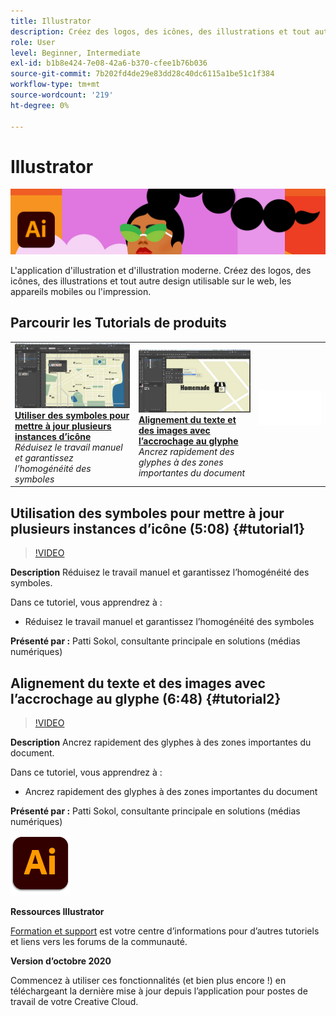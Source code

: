 ```yaml
---
title: Illustrator
description: Créez des logos, des icônes, des illustrations et tout autre design utilisable sur le web, les appareils mobiles ou l'impression
role: User
level: Beginner, Intermediate
exl-id: b1b8e424-7e08-42a6-b370-cfee1b76b036
source-git-commit: 7b202fd4de29e83dd28c40dc6115a1be51c1f384
workflow-type: tm+mt
source-wordcount: '219'
ht-degree: 0%

---
```


# Illustrator

![Image de héros du tutoriel](../assets/Illustrator.jpg)

L&#39;application d&#39;illustration et d&#39;illustration moderne. Créez des logos, des icônes, des illustrations et tout autre design utilisable sur le web, les appareils mobiles ou l&#39;impression.

## Parcourir les Tutorials de produits

<table style="table-layout:fixed">
<tr>
 <td>
   <a href="illustrator.md#tutorial1">
      <img alt="Utiliser des symboles pour mettre à jour plusieurs instances d’icône" src="../assets/Illustrator_symbols_sokol_thumbnail.jpg" />
   </a>
    <div>
   <a href="illustrator.md#tutorial1"><strong>Utiliser des symboles pour mettre à jour plusieurs instances d’icône</strong></a>
    </div>
    <em>Réduisez le travail manuel et garantissez l’homogénéité des symboles</em>
    <br>
  </td>
  <td>
    <a href="illustrator.md#tutorial2">
        <img alt="Alignement du texte et des images avec l’accrochage au glyphe" src="../assets/illustrator_glyphAlign_sokol_thumbnail.jpg" />
    </a>
    <div>
    <a href="illustrator.md#tutorial2"><strong>Alignement du texte et des images avec l’accrochage au glyphe</strong></a>
    </div>
    <em>Ancrez rapidement des glyphes à des zones importantes du document</em>
    <br>
  </td>
  <td>
    <img alt="Espaceur" src="../assets/Whitespacer.png" />
    <div>
    <br>
  </td>
</tr>
</table>

## Utilisation des symboles pour mettre à jour plusieurs instances d’icône (5:08) {#tutorial1}

>[!VIDEO](https://video.tv.adobe.com/v/326816?hidetitle=true)

**Description**
Réduisez le travail manuel et garantissez l’homogénéité des symboles.

Dans ce tutoriel, vous apprendrez à :
* Réduisez le travail manuel et garantissez l’homogénéité des symboles

**Présenté par :**
Patti Sokol, consultante principale en solutions (médias numériques)

## Alignement du texte et des images avec l’accrochage au glyphe (6:48) {#tutorial2}

>[!VIDEO](https://video.tv.adobe.com/v/326817?hidetitle=true)

**Description**
Ancrez rapidement des glyphes à des zones importantes du document.

Dans ce tutoriel, vous apprendrez à :
* Ancrez rapidement des glyphes à des zones importantes du document

**Présenté par :**
Patti Sokol, consultante principale en solutions (médias numériques)

![Logo Illustrator](../assets/ai_appicon_96.png)

**Ressources Illustrator**

[Formation et support](https://helpx.adobe.com/support/illustrator.html) est votre centre d’informations pour d’autres tutoriels et liens vers les forums de la communauté.

**Version d’octobre 2020**

Commencez à utiliser ces fonctionnalités (et bien plus encore !) en téléchargeant la dernière mise à jour depuis l’application pour postes de travail de votre Creative Cloud.
